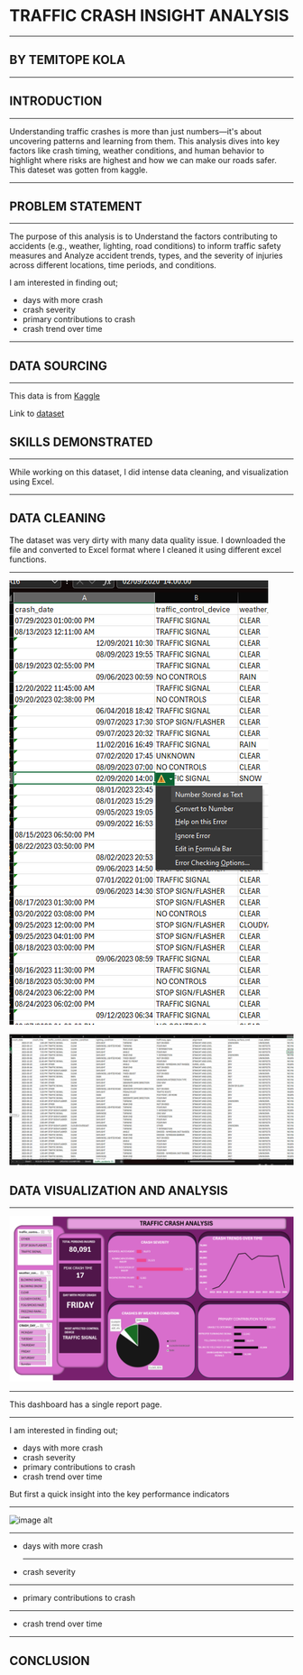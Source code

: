 # TRAFFIC CRASH INSIGHT ANALYSIS
___
## BY TEMITOPE KOLA

___

## INTRODUCTION
___
Understanding traffic crashes is more than just numbers—it's about uncovering patterns and learning from them. This analysis dives into key factors like crash timing, weather conditions, and human behavior to highlight where risks are highest and how we can make our roads safer. This dateset was gotten from kaggle.

____

## PROBLEM STATEMENT

____
The purpose of this analysis is to Understand the factors contributing to accidents (e.g., weather, lighting, road conditions) to inform traffic safety measures and Analyze accident trends, types, and the severity of injuries across different locations, time periods, and conditions.

I am interested in finding out;
* days with more crash
*  crash severity
*  primary contributions to crash
*  crash trend over time

___
## DATA SOURCING

___

This data is from [Kaggle](https://www.kaggle.com)

Link to [dataset](https://www.kaggle.com/datasets/oktayrdeki/traffic-accidents/data)

## SKILLS DEMONSTRATED
___

While working on this dataset, I did intense data cleaning, and visualization using Excel.

___
## DATA CLEANING

The dataset was very dirty with many data quality issue. I downloaded the file and converted to Excel format where I cleaned it using different excel functions.
___

![image alt](https://github.com/Temitope-Kola/TRAFFIC-CRASH-/blob/main/IMAGESS/dirtdata.png?raw=true)

![image alt](https://github.com/Temitope-Kola/TRAFFIC-CRASH-/blob/main/IMAGESS/CLEANED%20DATA.png?raw=true)

## DATA VISUALIZATION AND ANALYSIS

___

![image alt](https://github.com/Temitope-Kola/TRAFFIC-CRASH-/blob/main/IMAGESS/NEW%20DASHBOARD%20FOR%20TRAFFIC%20CRASH%20ANALYSIS.png?raw=true)
___

This dashboard has a single report page.

___

I am interested in finding out;
* days with more crash
*  crash severity
*  primary contributions to crash
*  crash trend over time

  But first a quick insight into the key performance indicators

___
![image alt]()

___
* days with more crash

  ___

*  crash severity

  ___

*  primary contributions to crash

___

*  crash trend over time
___

## CONCLUSION

